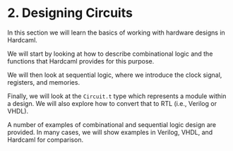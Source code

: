 # 2. Designing Circuits

In this section we will learn the basics of working with hardware designs in Hardcaml.

We will start by looking at how to describe combinational logic and the functions that
Hardcaml provides for this purpose.

We will then look at sequential logic, where we introduce the clock signal, registers,
and memories.

Finally, we will look at the `Circuit.t` type which represents a module within a design. We
will also explore how to convert that to RTL (i.e., Verilog or VHDL).

A number of examples of combinational and sequential logic design are provided. In many
cases, we will show examples in Verilog, VHDL, and Hardcaml for comparison.
